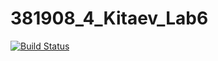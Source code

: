 # 381908_4_Kitaev_Lab6

[![Build Status](https://travis-ci.org/PavelKitaev/381908_4_Kitaev_Lab6.svg?branch=main)](https://travis-ci.org/PavelKitaev/381908_4_Kitaev_Lab6)